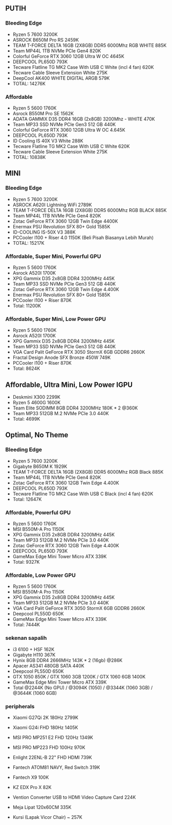 ## PUTIH

### Bleeding Edge
- Ryzen 5 7600 3200K
- ASROCK B650M Pro RS 2459K
- TEAM T-FORCE DELTA 16GB (2X8GB) DDR5 6000Mhz RGB WHITE 885K
- Team MP44L 1TB NVMe PCIe Gen4 820K
- Colorful GeForce RTX 3060 12GB Ultra W OC 4645K
- DEEPCOOL PL650D 793K
- Tecware Flatline TG MK2 Case With USB C White (incl 4 fan) 620K
- Tecware Cable Sleeve Extension White 275K
- DeepCool AK400 WHITE DIGITAL ARGB 579K
- TOTAL: 14276K

### Affordable
- Ryzen 5 5600 1760K
- Asrock B550M Pro SE 1562K
- ADATA GAMMIX D35 DDR4 16GB (2x8GB) 3200Mhz - WHITE 470K
- Team MP33 SSD NVMe PCIe Gen3 512 GB 440K
- Colorful GeForce RTX 3060 12GB Ultra W OC 4.645K
- DEEPCOOL PL650D 793K
- ID Cooling IS 40X V3 White 288K
- Tecware Flatline TG MK2 Case With USB C White 620K
- Tecware Cable Sleeve Extension White 275K
- TOTAL: 10838K

## MINI

### Bleeding Edge
- Ryzen 5 7600 3200K
- ASROCK A620I Lightning WiFi 2789K
- TEAM T-FORCE DELTA 16GB (2X8GB) DDR5 6000Mhz RGB BLACK 885K
- Team MP44L 1TB NVMe PCIe Gen4 820K
- Zotac GeForce RTX 3060 12GB Twin Edge 4400K
- Enermax PSU Revolution SFX 80+ Gold 1585K
- ID-COOLING IS-50X V3 388K
- PCCooler I100 + Riser 4.0 1150K (Beli Pisah Biasanya Lebih Murah)
- TOTAL: 15217K

### Affordable, Super Mini, Powerful GPU
- Ryzen 5 5600 1760K
- Asrock A520I 1700K
- XPG Gammix D35 2x8GB DDR4 3200MHz 445K
- Team MP33 SSD NVMe PCIe Gen3 512 GB 440K
- Zotac GeForce RTX 3060 12GB Twin Edge 4.400K
- Enermax PSU Revolution SFX 80+ Gold 1585K
- PCCooler I100 + Riser 870K
- Total: 11200K

### Affordable, Super Mini, Low Power GPU
- Ryzen 5 5600 1760K
- Asrock A520I 1700K
- XPG Gammix D35 2x8GB DDR4 3200MHz 445K
- Team MP33 SSD NVMe PCIe Gen3 512 GB 440K
- VGA Card Palit GeForce RTX 3050 StormX 6GB GDDR6 2660K
- Fractal Design Anode SFX Bronze 450W 749K
- PCCooler I100 + Riser 870K
- Total: 8624K

## Affordable, Ultra Mini, Low Power IGPU
- Deskmini X300 2299K
- Ryzen 5 4600G 1600K
- Team Elite SODIMM 8GB DDR4 3200MHz 180K * 2 @360K
- Team MP33 512GB M.2 NVMe PCIe 3.0 440K
- Total: 4699K

## Optimal, No Theme

### Bleeding Edge
- Ryzen 5 7600 3200K
- Gigabyte B650M K 1929K
- TEAM T-FORCE DELTA 16GB (2X8GB) DDR5 6000Mhz RGB Black 885K
- Team MP44L 1TB NVMe PCIe Gen4 820K
- Zotac GeForce RTX 3060 12GB Twin Edge 4.400K
- DEEPCOOL PL650D 793K
- Tecware Flatline TG MK2 Case With USB C Black (incl 4 fan) 620K
- Total: 12647K

### Affordable, Powerful GPU
- Ryzen 5 5600 1760K
- MSI B550M-A Pro 1150K
- XPG Gammix D35 2x8GB DDR4 3200MHz 445K
- Team MP33 512GB M.2 NVMe PCIe 3.0 440K
- Zotac GeForce RTX 3060 12GB Twin Edge 4.400K
- DEEPCOOL PL650D 793K
- GameMax Edge Mini Tower Micro ATX 339K
- Total: 9327K

### Affordable, Low Power GPU
- Ryzen 5 5600 1760K
- MSI B550M-A Pro 1150K
- XPG Gammix D35 2x8GB DDR4 3200MHz 445K
- Team MP33 512GB M.2 NVMe PCIe 3.0 440K
- VGA Card Palit GeForce RTX 3050 StormX 6GB GDDR6 2660K
- Deepcool PL550D 650K
- GameMax Edge Mini Tower Micro ATX 339K
- Total: 7444K

### sekenan sapalih
- i3 6100 + HSF 162K
- Gigabyte H110 367K
- Hynix 8GB DDR4 2666MHz 143K * 2 (16gb) @286K
- Apacer AS341 480GB SATA 440K
- Deepcool PL550D 650K
- GTX 1050 850K / GTX 1060 3GB 1200K / GTX 1060 6GB 1400K
- GameMax Edge Mini Tower Micro ATX 339K
- Total @2244K (No GPU) / @3094K (1050) / @3344K (1060 3GB) / @3644K (1060 6GB)

### peripherals
- Xiaomi G27Qi 2K 180Hz 2799K
- Xiaomi G24i FHD 180Hz 1405K
- MSI PRO MP251 E2 FHD 120Hz 1349K
- MSI PRO MP223 FHD 100Hz 970K
- Enlight 22ENL-B 22" FHD HDMI 739K
- Fantech ATOM81 NAVY, Red Switch 319K
- Fantech X9 100K
- KZ EDX Pro X 82K
- Vention Converter USB to HDMI Video Capture Card 224K

- Meja Lipat 120x60CM 335K
- Kursi (Lapak Vicor Chair) ~ 257K
